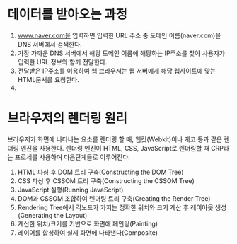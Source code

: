 # 데이터를 받아오는 과정
1. www.naver.com을 입력하면 입력한 URL 주소 중 도메인 이름(naver.com)을 DNS 서버에서 검색한다. 
2. 가장 가까운 DNS 서버에서 해당 도메인 이름에 해당하는 IP주소를 찾아 사용자가 입력한 URL 정보와 함께 전달한다.
3. 전달받은 IP주소를 이용하여 웹 브라우저는 웹 서버에게 해당 웹사이트에 맞는 HTML문서를 요청한다.
4. 


# 브라우저의 렌더링 원리 
브라우저가 화면에 나타나는 요소를 렌더링 할 때, 웹킷(Webkit)이나 게코 등과 같은 렌더링 엔진을 사용한다. 렌더링 엔진이 HTML, CSS, JavaScript로 렌더링할 때 CRP라는 프로세를 사용하며 다음단계들로 이루어진다.
1. HTML 파싱 후 DOM 트리 구축(Constructing the DOM Tree)
2. CSS 파싱 후 CSSOM 트리 구축(Constructing the CSSOM Tree)
3. JavaScript 실행(Running JavaScript)
4. DOM과 CSSOM 조합하여 렌더링 트리 구축(Creating the Render Tree)
5. Rendering Tree에서 각노드가 가지는 정확한 위치와 크기 계산 후 레이아웃 생성(Generating the Layout)
6. 계산한 위치/크기를 기반으로 화면에 페인팅(Painting)
7. 레이어를 합성하여 실제 화면에 나타낸다(Composite)
